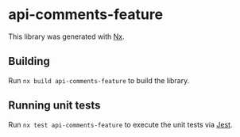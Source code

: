 # api-comments-feature

This library was generated with [Nx](https://nx.dev).

## Building

Run `nx build api-comments-feature` to build the library.

## Running unit tests

Run `nx test api-comments-feature` to execute the unit tests via [Jest](https://jestjs.io).
